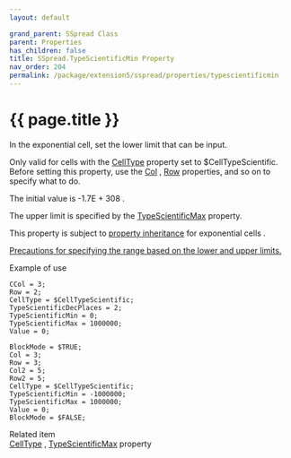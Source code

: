 ```yaml
---
layout: default

grand_parent: SSpread Class
parent: Properties
has_children: false
title: SSpread.TypeScientificMin Property
nav_order: 204
permalink: /package/extension5/sspread/properties/typescientificmin
---
```

# {{ page.title }}

In the exponential cell, set the lower limit that can be input.

Only valid for cells with the <a href="/package/extension5/sspread/properties/celltype">CellType</a> property set to $CellTypeScientific.
Before setting this property, use the <a href="/package/extension5/sspread/properties/col">Col</a> , <a href="/package/extension5/sspread/properties/row">Row</a> properties, and so on to specify what to do.

The initial value is -1.7E + 308 .

The upper limit is specified by the <a href="/package/extension5/sspread/properties/typescientificmax">TypeScientificMax</a> property.

This property is subject to <a href="/package/extension5/sspread/properties/celltype#property-inheritance-for-each-cell-data-type">property inheritance</a> for exponential cells .

<a href="/package/extension5/sspread/#precautions-for-specifying-the-range-based-on-the-lower-and-upper-limits-">Precautions for specifying the range based on the lower and upper limits.</a>

Example of use
```
CCol = 3;
Row = 2;
CellType = $CellTypeScientific;
TypeScientificDecPlaces = 2;
TypeScientificMin = 0;
TypeScientificMax = 1000000;
Value = 0;
 
BlockMode = $TRUE;
Col = 3;
Row = 3;
Col2 = 5;
Row2 = 5;
CellType = $CellTypeScientific;
TypeScientificMin = -1000000;
TypeScientificMax = 1000000;
Value = 0;
BlockMode = $FALSE;
```

Related item<br>
<a href="/package/extension5/sspread/properties/celltype">CellType</a> , <a href="/package/extension5/sspread/properties/typescientificmax">TypeScientificMax</a> property